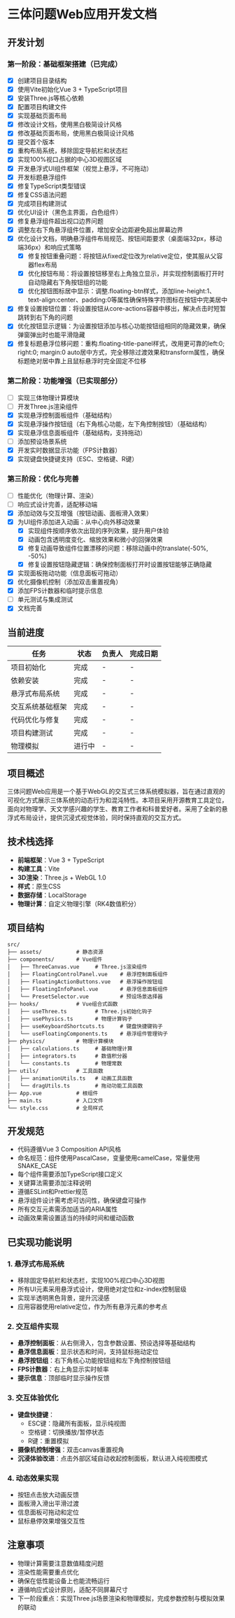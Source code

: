 # 三体问题Web应用开发文档

## 开发计划

### 第一阶段：基础框架搭建（已完成）
- [x] 创建项目目录结构
- [x] 使用Vite初始化Vue 3 + TypeScript项目
- [x] 安装Three.js等核心依赖
- [x] 配置项目构建文件
- [x] 实现基础页面布局
- [x] 修改设计文档，使用黑白极简设计风格
- [x] 修改基础页面布局，使用黑白极简设计风格
- [x] 提交首个版本
- [x] 重构布局系统，移除固定导航栏和状态栏
- [x] 实现100%视口占据的中心3D视图区域
- [x] 开发悬浮式UI组件框架（视觉上悬浮，不可拖动）
- [x] 开发标题悬浮组件
- [x] 修复TypeScript类型错误
- [x] 修复CSS语法问题
- [x] 完成项目构建测试
- [x] 优化UI设计（黑色主界面，白色组件）
- [x] 修复悬浮组件超出视口边界问题
- [x] 调整左右下角悬浮组件位置，增加安全边距避免超出屏幕边界
- [x] 优化设计文档，明确悬浮组件布局规范、按钮间距要求（桌面端32px，移动端36px）和响应式策略
  - [x] 修复按钮重叠问题：将按钮从fixed定位改为relative定位，使其服从父容器flex布局
  - [x] 优化按钮布局：将设置按钮移至右上角独立显示，并实现控制面板打开时自动隐藏右下角按钮组的功能
  - [x] 优化按钮图标居中显示：调整.floating-btn样式，添加line-height:1、text-align:center、padding:0等属性确保特殊字符图标在按钮中完美居中
- [x] 修复设置按钮位置：将设置按钮从core-actions容器中移出，解决点击时短暂跳转到右下角的问题
- [x] 优化按钮显示逻辑：为设置按钮添加与核心功能按钮组相同的隐藏效果，确保弹窗弹出时也能平滑隐藏
- [x] 修复标题悬浮位移问题：重构.floating-title-panel样式，改用更可靠的left:0; right:0; margin:0 auto居中方式，完全移除过渡效果和transform属性，确保标题绝对居中靠上且鼠标悬浮时完全固定不位移

### 第二阶段：功能增强（已实现部分）
- [ ] 实现三体物理计算模块
- [ ] 开发Three.js渲染组件
- [x] 实现悬浮控制面板组件（基础结构）
- [x] 实现悬浮操作按钮组（右下角核心功能，左下角控制按钮）（基础结构）
- [x] 实现悬浮信息面板组件（基础结构，支持拖动）
- [ ] 添加预设场景系统
- [x] 开发实时数据显示功能（FPS计数器）
- [x] 实现键盘快捷键支持（ESC、空格键、R键）

### 第三阶段：优化与完善
- [ ] 性能优化（物理计算、渲染）
- [ ] 响应式设计完善，适配移动端
- [x] 添加动效与交互增强（按钮动画、面板滑入效果）
- [x] 为UI组件添加进入动画：从中心向外移动效果
  - [x] 实现组件按顺序依次出现的序列效果，提升用户体验
  - [x] 动画包含透明度变化、缩放效果和微小的回弹效果
  - [x] 修复动画导致组件位置漂移的问题：移除动画中的translate(-50%, -50%)
  - [x] 修复设置按钮隐藏逻辑：确保控制面板打开时设置按钮能够正确隐藏
- [x] 实现面板拖动功能（信息面板可拖动）
- [x] 优化摄像机控制（添加双击重置视角）
- [x] 添加FPS计数器和临时提示信息
- [ ] 单元测试与集成测试
- [x] 文档完善

## 当前进度
| 任务 | 状态 | 负责人 | 完成日期 |
|------|------|--------|----------|
| 项目初始化 | 完成 | - | - |
| 依赖安装 | 完成 | - | - |
| 悬浮式布局系统 | 完成 | - | - |
| 交互系统基础框架 | 完成 | - | - |
| 代码优化与修复 | 完成 | - | - |
| 项目构建测试 | 完成 | - | - |
| 物理模拟 | 进行中 | - | - |

## 项目概述
三体问题Web应用是一个基于WebGL的交互式三体系统模拟器，旨在通过直观的可视化方式展示三体系统的动态行为和混沌特性。本项目采用开源教育工具定位，面向对物理学、天文学感兴趣的学生、教育工作者和科普爱好者。采用了全新的悬浮式布局设计，提供沉浸式视觉体验，同时保持直观的交互方式。

## 技术栈选择
- **前端框架**：Vue 3 + TypeScript
- **构建工具**：Vite
- **3D渲染**：Three.js + WebGL 1.0
- **样式**：原生CSS
- **数据存储**：LocalStorage
- **物理计算**：自定义物理引擎（RK4数值积分）

## 项目结构
```
src/
├── assets/           # 静态资源
├── components/       # Vue组件
│   ├── ThreeCanvas.vue     # Three.js渲染组件
│   ├── FloatingControlPanel.vue    # 悬浮控制面板组件
│   ├── FloatingActionButtons.vue   # 悬浮操作按钮组
│   ├── FloatingInfoPanel.vue       # 悬浮信息面板组件
│   └── PresetSelector.vue          # 预设场景选择器
├── hooks/            # Vue组合式函数
│   ├── useThree.ts         # Three.js初始化钩子
│   ├── usePhysics.ts       # 物理计算钩子
│   ├── useKeyboardShortcuts.ts     # 键盘快捷键钩子
│   └── useFloatingComponents.ts    # 悬浮组件管理钩子
├── physics/          # 物理计算模块
│   ├── calculations.ts     # 基础物理计算
│   ├── integrators.ts      # 数值积分器
│   └── constants.ts        # 物理常数
├── utils/            # 工具函数
│   ├── animationUtils.ts   # 动画工具函数
│   └── dragUtils.ts        # 拖动功能工具函数
├── App.vue           # 根组件
├── main.ts           # 入口文件
└── style.css         # 全局样式
```

## 开发规范
- 代码遵循Vue 3 Composition API风格
- 命名规范：组件使用PascalCase，变量使用camelCase，常量使用SNAKE_CASE
- 每个组件需要添加TypeScript接口定义
- 关键算法需要添加注释说明
- 遵循ESLint和Prettier规范
- 悬浮组件设计需考虑可访问性，确保键盘可操作
- 所有交互元素需添加适当的ARIA属性
- 动画效果需设置适当的持续时间和缓动函数

## 已实现功能说明

### 1. 悬浮式布局系统
- 移除固定导航栏和状态栏，实现100%视口中心3D视图
- 所有UI元素采用悬浮式设计，使用绝对定位和z-index控制层级
- 实现半透明黑色背景，提升沉浸感
- 应用容器使用relative定位，作为所有悬浮元素的参考点

### 2. 交互组件实现
- **悬浮控制面板**：从右侧滑入，包含参数设置、预设选择等基础结构
- **悬浮信息面板**：显示状态和时间，支持鼠标拖动定位
- **悬浮按钮组**：右下角核心功能按钮组和左下角控制按钮组
- **FPS计数器**：右上角显示实时帧率
- **提示信息**：顶部临时显示操作反馈

### 3. 交互体验优化
- **键盘快捷键**：
  - ESC键：隐藏所有面板，显示纯视图
  - 空格键：切换播放/暂停状态
  - R键：重置模拟
- **摄像机控制增强**：双击canvas重置视角
- **沉浸体验改进**：点击外部区域自动收起控制面板，默认进入纯视图模式

### 4. 动态效果实现
- 按钮点击放大动画反馈
- 面板滑入滑出平滑过渡
- 信息面板可拖动和定位
- 鼠标悬停效果增强交互性

## 注意事项
- 物理计算需要注意数值精度问题
- 渲染性能需要重点优化
- 确保在低性能设备上也能流畅运行
- 遵循响应式设计原则，适配不同屏幕尺寸
- 下一阶段重点：实现Three.js场景渲染和物理模拟，完成参数控制与模拟效果的联动